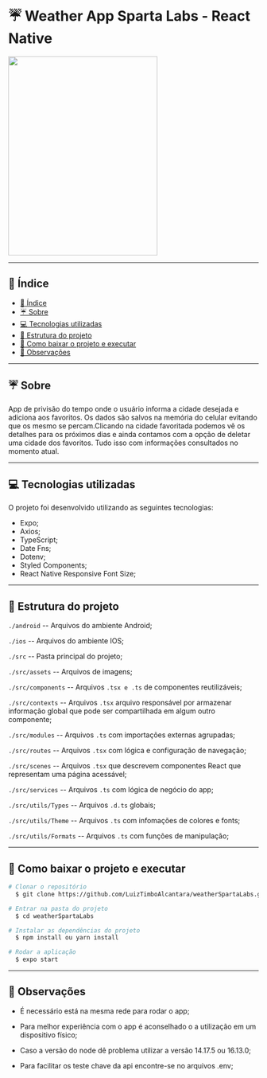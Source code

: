  <h1 align="Left">  
  <Strong>☔ Weather App Sparta Labs - React Native</Strong>
 </h1>

  <img src="src/assets/app.gif" width="300" height="400"/>

---

## 🔎 Índice

- [🔎 Índice](#-índice)
- [☔ Sobre](#-sobre)
- [💻 Tecnologias utilizadas](#-tecnologias-utilizadas)
- [🧱 Estrutura do projeto](#-estrutura-do-projeto)
- [📁 Como baixar o projeto e executar](#-como-baixar-o-projeto-e-executar)
- [🔭 Observações](#-observações)

---

## ☔ Sobre

App de privisão do tempo onde o usuário informa a cidade desejada e adiciona aos favoritos. Os dados são salvos na memória do celular evitando que os mesmo se percam.Clicando na cidade favoritada podemos vê os detalhes para os próximos dias e ainda contamos com a opção de deletar uma cidade dos favoritos. Tudo isso com informações consultados no momento atual.

---

## 💻 Tecnologias utilizadas

O projeto foi desenvolvido utilizando as seguintes tecnologias:

- Expo;
- Axios;
- TypeScript;
- Date Fns;
- Dotenv;
- Styled Components;
- React Native Responsive Font Size;

---

## 🧱 Estrutura do projeto

`./android` -- Arquivos do ambiente Android;

`./ios` -- Arquivos do ambiente IOS;

`./src` -- Pasta principal do projeto;

`./src/assets` -- Arquivos de imagens;

`./src/components` -- Arquivos `.tsx e .ts` de componentes reutilizáveis;

`./src/contexts` -- Arquivos `.tsx` arquivo responsável por armazenar informação global que pode ser compartilhada em algum outro componente;

`./src/modules` -- Arquivos `.ts` com importações externas agrupadas;

`./src/routes` -- Arquivos `.tsx` com lógica e configuração de navegação;

`./src/scenes` -- Arquivos `.tsx` que descrevem componentes React que representam uma página acessável;

`./src/services` -- Arquivos `.ts` com lógica de negócio do app;

`./src/utils/Types` -- Arquivos `.d.ts` globais;

`./src/utils/Theme` -- Arquivos `.ts` com infomações de colores e fonts;

`./src/utils/Formats` -- Arquivos `.ts` com funções de manipulação;

---

## 📁 Como baixar o projeto e executar

```bash
# Clonar o repositório
  $ git clone https://github.com/LuizTimboAlcantara/weatherSpartaLabs.git

# Entrar na pasta do projeto
  $ cd weatherSpartaLabs

# Instalar as dependências do projeto
  $ npm install ou yarn install

# Rodar a aplicação
  $ expo start

```

---

## 🔭 Observações

- É necessário está na mesma rede para rodar o app;

- Para melhor experiência com o app é aconselhado o a utilização em um dispositivo físico;

- Caso a versão do node dê problema utilizar a versão 14.17.5 ou 16.13.0;

- Para facilitar os teste chave da api encontre-se no arquivos .env;
